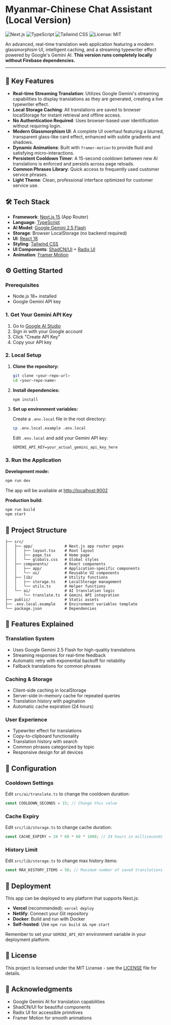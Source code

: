 # Myanmar-Chinese Chat Assistant (Local Version)

![Next.js](https://img.shields.io/badge/Next.js-000000?style=for-the-badge&logo=nextdotjs&logoColor=white)
![TypeScript](https://img.shields.io/badge/TypeScript-3178C6?style=for-the-badge&logo=typescript&logoColor=white)
![Tailwind CSS](https://img.shields.io/badge/Tailwind_CSS-38B2AC?style=for-the-badge&logo=tailwind-css&logoColor=white)
![License: MIT](https://img.shields.io/badge/License-MIT-yellow.svg?style=for-the-badge)

An advanced, real-time translation web application featuring a modern glassmorphism UI, intelligent caching, and a streaming typewriter effect powered by Google's Gemini AI. **This version runs completely locally without Firebase dependencies.**

---

## 🚀 Key Features

- **Real-time Streaming Translation**: Utilizes Google Gemini's streaming capabilities to display translations as they are generated, creating a live typewriter effect.
- **Local Storage Caching**: All translations are saved to browser localStorage for instant retrieval and offline access.
- **No Authentication Required**: Uses browser-based user identification without requiring login.
- **Modern Glassmorphism UI**: A complete UI overhaul featuring a blurred, transparent glass-like card effect, enhanced with subtle gradients and shadows.
- **Dynamic Animations**: Built with `framer-motion` to provide fluid and satisfying micro-interactions.
- **Persistent Cooldown Timer**: A 15-second cooldown between new AI translations is enforced and persists across page reloads.
- **Common Phrases Library**: Quick access to frequently used customer service phrases.
- **Light Theme**: Clean, professional interface optimized for customer service use.

## 🛠️ Tech Stack

- **Framework**: [Next.js 15](https://nextjs.org/) (App Router)
- **Language**: [TypeScript](https://www.typescriptlang.org/)
- **AI Model**: [Google Gemini 2.5 Flash](https://deepmind.google/technologies/gemini/)
- **Storage**: Browser LocalStorage (no backend required)
- **UI**: [React 18](https://reactjs.org/)
- **Styling**: [Tailwind CSS](https://tailwindcss.com/)
- **UI Components**: [ShadCN/UI](https://ui.shadcn.com/) + [Radix UI](https://www.radix-ui.com/)
- **Animation**: [Framer Motion](https://www.framer.com/motion/)

## ⚙️ Getting Started

### Prerequisites

- Node.js 18+ installed
- Google Gemini API key

### 1. Get Your Gemini API Key

1. Go to [Google AI Studio](https://makersuite.google.com/app/apikey)
2. Sign in with your Google account
3. Click "Create API Key"
4. Copy your API key

### 2. Local Setup

1. **Clone the repository:**
   ```bash
   git clone <your-repo-url>
   cd <your-repo-name>
   ```

2. **Install dependencies:**
   ```bash
   npm install
   ```

3. **Set up environment variables:**
   
   Create a `.env.local` file in the root directory:
   ```bash
   cp .env.local.example .env.local
   ```
   
   Edit `.env.local` and add your Gemini API key:
   ```env
   GEMINI_API_KEY=your_actual_gemini_api_key_here
   ```

### 3. Run the Application

**Development mode:**
```bash
npm run dev
```

The app will be available at [http://localhost:9002](http://localhost:9002)

**Production build:**
```bash
npm run build
npm start
```

## 📁 Project Structure

```
├── src/
│   ├── app/              # Next.js app router pages
│   │   ├── layout.tsx    # Root layout
│   │   ├── page.tsx      # Home page
│   │   └── globals.css   # Global styles
│   ├── components/       # React components
│   │   ├── app/          # Application-specific components
│   │   └── ui/           # Reusable UI components
│   ├── lib/              # Utility functions
│   │   ├── storage.ts    # LocalStorage management
│   │   └── utils.ts      # Helper functions
│   └── ai/               # AI translation logic
│       └── translate.ts  # Gemini API integration
├── public/               # Static assets
├── .env.local.example    # Environment variables template
└── package.json          # Dependencies
```

## 🎯 Features Explained

### Translation System
- Uses Google Gemini 2.5 Flash for high-quality translations
- Streaming responses for real-time feedback
- Automatic retry with exponential backoff for reliability
- Fallback translations for common phrases

### Caching & Storage
- Client-side caching in localStorage
- Server-side in-memory cache for repeated queries
- Translation history with pagination
- Automatic cache expiration (24 hours)

### User Experience
- Typewriter effect for translations
- Copy-to-clipboard functionality
- Translation history with search
- Common phrases categorized by topic
- Responsive design for all devices

## 🔧 Configuration

### Cooldown Settings
Edit `src/ai/translate.ts` to change the cooldown duration:
```typescript
const COOLDOWN_SECONDS = 15; // Change this value
```

### Cache Expiry
Edit `src/lib/storage.ts` to change cache duration:
```typescript
const CACHE_EXPIRY = 24 * 60 * 60 * 1000; // 24 hours in milliseconds
```

### History Limit
Edit `src/lib/storage.ts` to change max history items:
```typescript
const MAX_HISTORY_ITEMS = 50; // Maximum number of saved translations
```

## 🚀 Deployment

This app can be deployed to any platform that supports Next.js:

- **Vercel** (recommended): `vercel deploy`
- **Netlify**: Connect your Git repository
- **Docker**: Build and run with Docker
- **Self-hosted**: Use `npm run build && npm start`

Remember to set your `GEMINI_API_KEY` environment variable in your deployment platform.

## 📝 License

This project is licensed under the MIT License - see the [LICENSE](LICENSE) file for details.

## 🙏 Acknowledgments

- Google Gemini AI for translation capabilities
- ShadCN/UI for beautiful components
- Radix UI for accessible primitives
- Framer Motion for smooth animations
